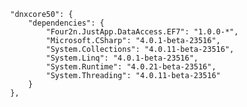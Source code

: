 ﻿~~~
        "dnxcore50": {
            "dependencies": {
                "Four2n.JustApp.DataAccess.EF7": "1.0.0-*",
                "Microsoft.CSharp": "4.0.1-beta-23516",
                "System.Collections": "4.0.11-beta-23516",
                "System.Linq": "4.0.1-beta-23516",
                "System.Runtime": "4.0.21-beta-23516",
                "System.Threading": "4.0.11-beta-23516"
            }
        },